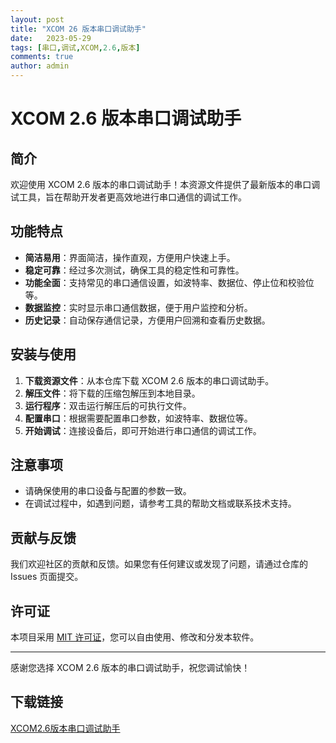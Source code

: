 ```yaml
---
layout: post
title: "XCOM 26 版本串口调试助手"
date:   2023-05-29
tags: [串口,调试,XCOM,2.6,版本]
comments: true
author: admin
---
```

# XCOM 2.6 版本串口调试助手

## 简介

欢迎使用 XCOM 2.6 版本的串口调试助手！本资源文件提供了最新版本的串口调试工具，旨在帮助开发者更高效地进行串口通信的调试工作。

## 功能特点

- **简洁易用**：界面简洁，操作直观，方便用户快速上手。
- **稳定可靠**：经过多次测试，确保工具的稳定性和可靠性。
- **功能全面**：支持常见的串口通信设置，如波特率、数据位、停止位和校验位等。
- **数据监控**：实时显示串口通信数据，便于用户监控和分析。
- **历史记录**：自动保存通信记录，方便用户回溯和查看历史数据。

## 安装与使用

1. **下载资源文件**：从本仓库下载 XCOM 2.6 版本的串口调试助手。
2. **解压文件**：将下载的压缩包解压到本地目录。
3. **运行程序**：双击运行解压后的可执行文件。
4. **配置串口**：根据需要配置串口参数，如波特率、数据位等。
5. **开始调试**：连接设备后，即可开始进行串口通信的调试工作。

## 注意事项

- 请确保使用的串口设备与配置的参数一致。
- 在调试过程中，如遇到问题，请参考工具的帮助文档或联系技术支持。

## 贡献与反馈

我们欢迎社区的贡献和反馈。如果您有任何建议或发现了问题，请通过仓库的 Issues 页面提交。

## 许可证

本项目采用 [MIT 许可证](LICENSE)，您可以自由使用、修改和分发本软件。

---

感谢您选择 XCOM 2.6 版本的串口调试助手，祝您调试愉快！

## 下载链接

[XCOM2.6版本串口调试助手](https://pan.quark.cn/s/dd65e52bbb53)